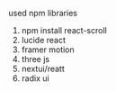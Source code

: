 used npm libraries
1. npm install react-scroll
2. lucide react
3. framer motion
4. three js
5. nextui/reatt
6. radix ui
